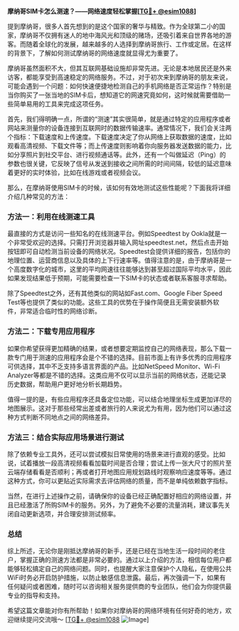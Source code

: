 **摩纳哥SIM卡怎么测速？——网络速度轻松掌握[[TG💪+ @esim1088](https://t.me/s/esim1088)]**

提到摩纳哥，很多人首先想到的是这个国家的奢华与精致。作为全球第二小的国家，摩纳哥不仅拥有迷人的地中海风光和顶级的赌场，还吸引着来自世界各地的游客。而随着全球化的发展，越来越多的人选择到摩纳哥旅行、工作或定居。在这样的背景下，了解如何测试摩纳哥的网络速度就显得尤为重要了。

摩纳哥虽然面积不大，但其互联网基础设施却非常先进。无论是本地居民还是外来访客，都能享受到高速稳定的网络服务。不过，对于初次来到摩纳哥的朋友来说，可能会遇到一个问题：如何快速便捷地检测自己的手机网络是否正常运作？特别是当你购买了一张当地的SIM卡后，想知道它的网速究竟如何，这时候就需要借助一些简单易用的工具来完成这项任务。

首先，我们得明确一点，所谓的“测速”其实很简单，就是通过特定的应用程序或者网站来测量你的设备连接到互联网时的数据传输速率。通常情况下，我们会关注两个指标：下载速度和上传速度。下载速度决定了你从网络上获取数据的速度，比如观看高清视频、下载文件等；而上传速度则影响着你向服务器发送数据的能力，比如分享照片到社交平台、进行视频通话等。此外，还有一个叫做延迟（Ping）的参数也很关键，它反映了信号从发送到接收之间所需的时间间隔，较低的延迟意味着更好的实时体验，比如在线游戏或者视频会议。

那么，在摩纳哥使用SIM卡的时候，该如何有效地测试这些性能呢？下面我将详细介绍几种常见的方法：

### 方法一：利用在线测速工具

最直接的方式是访问一些知名的在线测速平台。例如Speedtest by Ookla就是一个非常受欢迎的选择。只需打开浏览器并输入网址speedtest.net，然后点击开始按钮即可自动检测当前设备的网络状况。Speedtest会提供详细的报告，包括你的地理位置、运营商信息以及具体的上下行速率等。值得注意的是，由于摩纳哥是一个高度数字化的城市，这里的平均网速往往能够达到甚至超过国际平均水平，因此如果发现结果低于预期，可能需要检查一下SIM卡的状态或者联系客服寻求帮助。

除了Speedtest之外，还有其他类似的网站如Fast.com、Google Fiber Speed Test等也提供了类似的功能。这些工具的优势在于操作简便且无需安装额外软件，非常适合临时性的网络诊断。

### 方法二：下载专用应用程序

如果你希望获得更加精确的结果，或者想要定期监控自己的网络表现，那么下载一款专门用于测速的应用程序会是个不错的选择。目前市面上有许多优秀的应用程序可供选择，其中不乏支持多语言界面的产品。比如NetSpeed Monitor、Wi-Fi Analyzer等都是不错的选择。这类应用不仅可以显示当前的网络状态，还能记录历史数据，帮助用户更好地分析长期趋势。

值得一提的是，有些应用程序还具备定位功能，可以结合地理坐标生成更加详尽的地图展示。这对于那些经常出差或者旅行的人来说尤为有用，因为他们可以通过这种方式判断不同地点之间的网络差异。

### 方法三：结合实际应用场景进行测试

除了依赖专业工具外，还可以尝试模拟日常使用的场景来进行直观的感受。比如说，试着播放一段高清视频看看加载时间是否合理；尝试上传一张大尺寸的照片至云端存储看看是否顺利；再或者打开地图应用规划路线时观察响应速度等等。通过这种方式，你可以更贴近实际需求去评估网络的质量，而不是单纯依赖数字指标。

当然，在进行上述操作之前，请确保你的设备已经正确配置好相应的网络设置，并且已经激活了所购SIM卡的服务。另外，为了避免不必要的流量消耗，建议事先关闭自动更新选项，并合理安排测试频率。

### 总结

综上所述，无论你是刚抵达摩纳哥的新手，还是已经在当地生活一段时间的老住户，掌握正确的测速方法都是非常必要的。通过以上介绍的方法，相信每位用户都能够轻松搞定自己的网络问题。同时，也提醒大家注意保护个人隐私，在使用公共WiFi时务必开启防护措施，以防止敏感信息泄露。最后，再次强调一下，如果有任何疑问或者困难，随时可以咨询相关服务提供商的专业团队，他们会为你提供最专业的指导和支持。

希望这篇文章能对你有所帮助！如果你对摩纳哥的网络环境有任何好奇的地方，欢迎继续提问交流哦～ [[TG💪+ @esim1088](https://t.me/s/esim1088) ![Image](https://i.postimg.cc/4NQfJmqS/Snipaste-2025-05-13-00-14-12.png)]